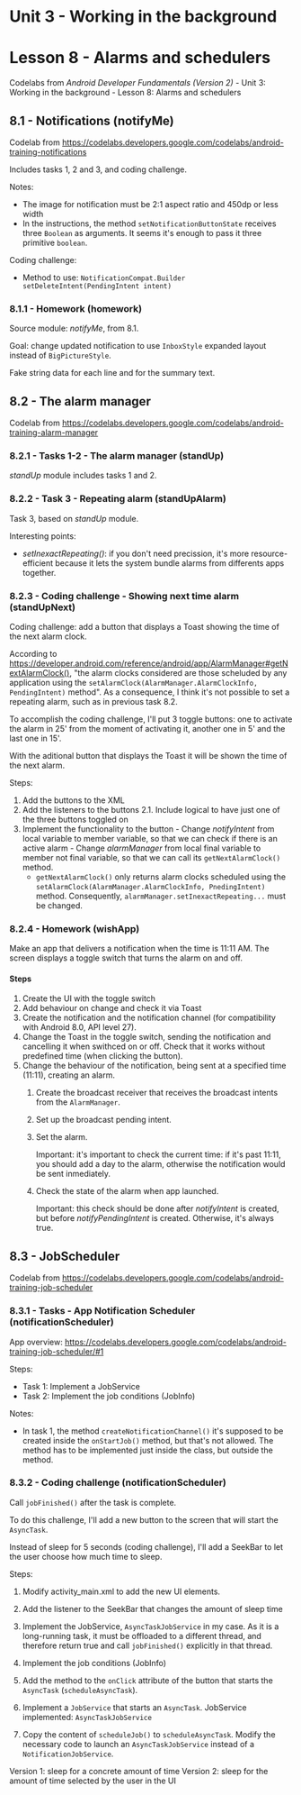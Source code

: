 # Unit 3 - Working in the background

# Lesson 8 - Alarms and schedulers

Codelabs from *Android Developer Fundamentals (Version 2)* - Unit 3: Working in the background - Lesson 8: Alarms and schedulers

## 8.1 - Notifications (notifyMe)

Codelab from https://codelabs.developers.google.com/codelabs/android-training-notifications

Includes tasks 1, 2 and 3, and coding challenge.

Notes:
  - The image for notification must be 2:1 aspect ratio and 450dp or less width
  - In the instructions, the method `setNotificationButtonState` receives three `Boolean` as arguments. It seems it's enough to pass it three primitive `boolean`.

Coding challenge:
  - Method to use: `NotificationCompat.Builder setDeleteIntent(PendingIntent intent)`
  
### 8.1.1 - Homework (homework)

Source module: *notifyMe*, from 8.1.

Goal: change updated notification to use `InboxStyle` expanded layout instead of `BigPictureStyle`.

Fake string data for each line and for the summary text.

## 8.2 - The alarm manager

Codelab from https://codelabs.developers.google.com/codelabs/android-training-alarm-manager

### 8.2.1 - Tasks 1-2 - The alarm manager (standUp)

*standUp* module includes tasks 1 and 2.

### 8.2.2 - Task 3 - Repeating alarm (standUpAlarm)

Task 3, based on *standUp* module.

Interesting points:
  - *setInexactRepeating()*: if you don't need precission, it's more resource-efficient because it lets the system bundle alarms from differents apps together.
  
### 8.2.3 - Coding challenge - Showing next time alarm (standUpNext)

Coding challenge: add a button that displays a Toast showing the time of the next alarm clock.

According to https://developer.android.com/reference/android/app/AlarmManager#getNextAlarmClock(), "the alarm clocks considered are those scheluded by any application using the `setAlarmClock(AlarmManager.AlarmClockInfo, PendingIntent)` method". As a consequence, I think it's not possible to set a repeating alarm, such as in previous task 8.2.

To accomplish the coding challenge, I'll put 3 toggle buttons: one to activate the alarm in 25' from the moment of activating it, another one in 5' and the last one in 15'.

With the aditional button that displays the Toast it will be shown the time of the next alarm.

Steps:
  1. Add the buttons to the XML
  2. Add the listeners to the buttons
    2.1. Include logical to have just one of the three buttons toggled on
  3. Implement the functionality to the button
    - Change *notifyIntent* from local variable to member variable, so that we can check if there is an active alarm
    - Change *alarmManager* from local final variable to member not final variable, so that we can call its `getNextAlarmClock()` method.
      - `getNextAlarmClock()` only returns alarm clocks scheduled using the `setAlarmClock(AlarmManager.AlarmClockInfo, PnedingIntent)` method. Consequently, `alarmManager.setInexactRepeating...` must be changed.
      
### 8.2.4 - Homework (wishApp)

Make an app that delivers a notification when the time is 11:11 AM. The screen displays a toggle switch that turns the alarm on and off.

#### Steps
1. Create the UI with the toggle switch
2. Add behaviour on change and check it via Toast
3. Create the notification and the notification channel (for compatibility with Android 8.0, API level 27). 
4. Change the Toast in the toggle switch, sending the notification and cancelling it when swithced on or off. Check that it works without predefined time (when clicking the button).
5. Change the behaviour of the notification, being sent at a specified time (11:11), creating an alarm.
   1. Create the broadcast receiver that receives the broadcast intents from the `AlarmManager`.
   2. Set up the broadcast pending intent.
   3. Set the alarm.
   
      Important: it's important to check the current time: if it's past 11:11, you should add a day to the alarm, otherwise the notification would be sent inmediately.
     
   4. Check the state of the alarm when app launched.
   
      Important: this check should be done after *notifyIntent* is created, but before *notifyPendingIntent* is created. Otherwise, it's always true.  

## 8.3 - JobScheduler

Codelab from https://codelabs.developers.google.com/codelabs/android-training-job-scheduler

### 8.3.1 - Tasks - App Notification Scheduler (notificationScheduler)

App overview: https://codelabs.developers.google.com/codelabs/android-training-job-scheduler/#1

Steps:
  - Task 1: Implement a JobService
  - Task 2: Implement the job conditions (JobInfo)
  
Notes:
  - In task 1, the method `createNotificationChannel()`  it's supposed to be created inside the `onStartJob()` method, but that's not allowed. The method has to be implemented just inside the class, but outside the method.
  
### 8.3.2 - Coding challenge (notificationScheduler)

Call `jobFinished()` after the task is complete.

To do this challenge, I'll add a new button to the screen that will start the `AsyncTask`.

Instead of sleep for 5 seconds (coding challenge), I'll add a SeekBar to let the user choose how much time to sleep.

Steps:
  1. Modify activity_main.xml to add the new UI elements.
  2. Add the listener to the SeekBar that changes the amount of sleep time
  3. Implement the JobService, `AsyncTaskJobService` in my case.
    As it is a long-running task, it must be offloaded to a different thread, and therefore return true and call `jobFinished()` explicitly in that thread.
  4. Implement the job conditions (JobInfo)
    
    
  
  
  
  3. Add the method to the `onClick` attribute of the button that starts the `AsyncTask` (`scheduleAsyncTask`).
  4. Implement a `JobService` that starts an `AsyncTask`.
    JobService implemented: `AsyncTaskJobService`
  5. Copy the content of `scheduleJob()` to `scheduleAsyncTask`. Modify the necessary code to launch an `AsyncTaskJobService` instead of a `NotificationJobService`.
  
Version 1: sleep for a concrete amount of time
Version 2: sleep for the amount of time selected by the user in the UI

  